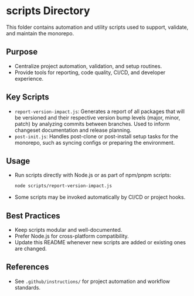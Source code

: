 # scripts Directory

This folder contains automation and utility scripts used to support, validate, and maintain the monorepo.

## Purpose

- Centralize project automation, validation, and setup routines.
- Provide tools for reporting, code quality, CI/CD, and developer experience.

## Key Scripts

- `report-version-impact.js`: Generates a report of all packages that will be versioned and their respective version bump levels (major, minor, patch) by analyzing commits between branches. Used to inform changeset documentation and release planning.
- `post-init.js`: Handles post-clone or post-install setup tasks for the monorepo, such as syncing configs or preparing the environment.

## Usage

- Run scripts directly with Node.js or as part of npm/pnpm scripts:
  ```bash
  node scripts/report-version-impact.js
  ```
- Some scripts may be invoked automatically by CI/CD or project hooks.

## Best Practices

- Keep scripts modular and well-documented.
- Prefer Node.js for cross-platform compatibility.
- Update this README whenever new scripts are added or existing ones are changed.

## References

- See `.github/instructions/` for project automation and workflow standards.
